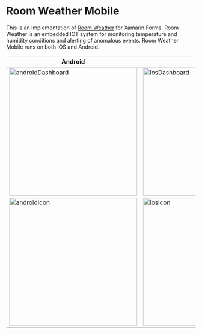 # Room Weather Mobile

This is an implementation of [Room Weather](https://github.com/pdewar/Room-Weather) for Xamarin.Forms. Room Weather is an embedded IOT system for monitoring temperature and humidity conditions and alerting of anomalous events. Room Weather Mobile runs on both iOS and Android.

| Android | iOS |
| ------- | --- |
| <img width="340" alt="androidDashboard" src="https://user-images.githubusercontent.com/101536624/186615381-a3c444de-b29f-4f01-a365-751fa198a242.jpg"> | <img width="340" alt="iosDashboard" src="https://user-images.githubusercontent.com/101536624/187021361-51bcb2ea-db15-45ae-9844-e55c18c4c0ae.jpg"> |
| <img width="340" alt="androidIcon" src="https://user-images.githubusercontent.com/101536624/186616888-c7e82cd3-48c0-4488-8b79-d56f0b2f8a53.png"> | <img width="340" alt="iosIcon" src="https://user-images.githubusercontent.com/101536624/186617000-e7abbd87-7ac7-4618-abac-616a6dc3f8ac.png"> |

